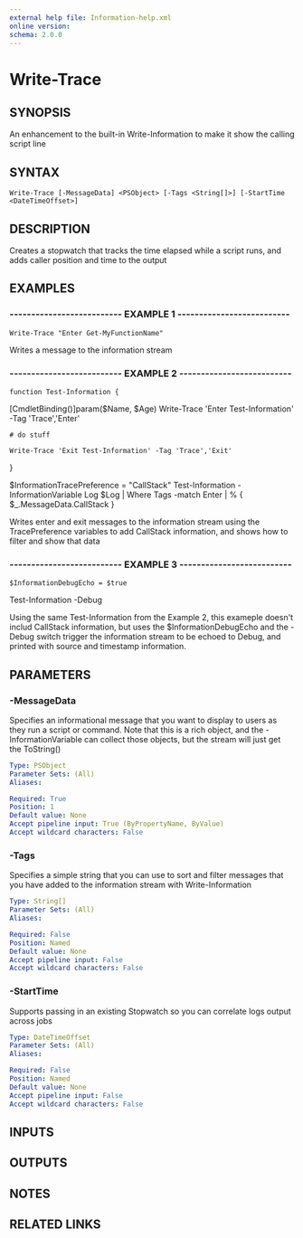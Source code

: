```yaml
---
external help file: Information-help.xml
online version: 
schema: 2.0.0
---
```


# Write-Trace

## SYNOPSIS
An enhancement to the built-in Write-Information to make it show the calling script line

## SYNTAX

```
Write-Trace [-MessageData] <PSObject> [-Tags <String[]>] [-StartTime <DateTimeOffset>]
```

## DESCRIPTION
Creates a stopwatch that tracks the time elapsed while a script runs, and adds caller position and time to the output

## EXAMPLES

### -------------------------- EXAMPLE 1 --------------------------
```
Write-Trace "Enter Get-MyFunctionName"
```

Writes a message to the information stream

### -------------------------- EXAMPLE 2 --------------------------
```
function Test-Information {
```

\[CmdletBinding()\]param($Name, $Age)
    Write-Trace 'Enter Test-Information' -Tag 'Trace','Enter'

    # do stuff

    Write-Trace 'Exit Test-Information' -Tag 'Trace','Exit'
}

$InformationTracePreference = "CallStack"
Test-Information -InformationVariable Log
$Log | Where Tags -match Enter | % { $_.MessageData.CallStack }

Writes enter and exit messages to the information stream using the TracePreference variables to add CallStack information, and shows how to filter and show that data

### -------------------------- EXAMPLE 3 --------------------------
```
$InformationDebugEcho = $true
```

Test-Information -Debug

Using the same Test-Information from the Example 2, this exameple doesn't includ CallStack information, but uses the $InformationDebugEcho and the -Debug switch trigger the information stream to be echoed to Debug, and printed with source and timestamp information.

## PARAMETERS

### -MessageData
Specifies an informational message that you want to display to users as they run a script or command.
Note that this is a rich object, and the -InformationVariable can collect those objects, but the stream will just get the ToString()

```yaml
Type: PSObject
Parameter Sets: (All)
Aliases: 

Required: True
Position: 1
Default value: None
Accept pipeline input: True (ByPropertyName, ByValue)
Accept wildcard characters: False
```

### -Tags
Specifies a simple string that you can use to sort and filter messages that you have added to the information stream with Write-Information

```yaml
Type: String[]
Parameter Sets: (All)
Aliases: 

Required: False
Position: Named
Default value: None
Accept pipeline input: False
Accept wildcard characters: False
```

### -StartTime
Supports passing in an existing Stopwatch so you can correlate logs output across jobs

```yaml
Type: DateTimeOffset
Parameter Sets: (All)
Aliases: 

Required: False
Position: Named
Default value: None
Accept pipeline input: False
Accept wildcard characters: False
```

## INPUTS

## OUTPUTS

## NOTES

## RELATED LINKS

